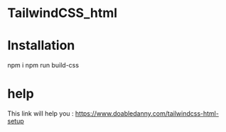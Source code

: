 # TailwindCSS_html

# Installation
npm i
npm run build-css

# help
This link will help you :
https://www.doabledanny.com/tailwindcss-html-setup
